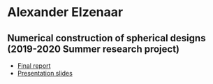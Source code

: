 # Alexander Elzenaar

## Numerical construction of spherical designs (2019-2020 Summer research project)

  * [Final report](tight_frames_project/scholarship_report.pdf)
  * [Presentation slides](tight_frames_project/presentation.pdf)
